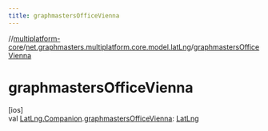 ```yaml
---
title: graphmastersOfficeVienna
---
```

//[multiplatform-core](../../index.html)/[net.graphmasters.multiplatform.core.model.latLng](index.html)/[graphmastersOfficeVienna](graphmasters-office-vienna.html)



# graphmastersOfficeVienna



[ios]\
val [LatLng.Companion](../net.graphmasters.multiplatform.core.model/-lat-lng/-companion/index.html#1461150996%2FExtensions%2F-708110912).[graphmastersOfficeVienna](graphmasters-office-vienna.html): [LatLng](../net.graphmasters.multiplatform.core.model/-lat-lng/index.html#94959378%2FExtensions%2F-708110912)




